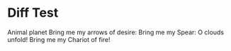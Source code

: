 # Diff Test

Animal planet
Bring me my arrows of desire:
Bring me my Spear: O clouds unfold!
Bring me my Chariot of fire!
